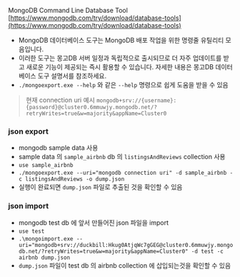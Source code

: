 MongoDB Command Line Database Tool
[https://www.mongodb.com/try/download/database-tools](https://www.mongodb.com/try/download/database-tools)

- MongoDB 데이터베이스 도구는 MongoDB 배포 작업을 위한 명령줄 유틸리티 모음입니다.
- 이러한 도구는 몽고DB 서버 일정과 독립적으로 출시되므로 더 자주 업데이트를 받고 새로운 기능이 제공되는 즉시 활용할 수 있습니다. 자세한 내용은 몽고DB 데이터베이스 도구 설명서를 참조하세요.
- `./mongoexport.exe --help` 와 같은 `--help` 명령으로 쉽게 도움을 받을 수 있음

> 현재 connection uri 예시
> `mongodb+srv://{username}:{password}@cluster0.6mmuwjy.mongodb.net/?retryWrites=true&w=majority&appName=Cluster0`

### json export
- mongodb sample data 사용
- sample data 의 `sample_airbnb` db 의 `listingsAndReviews` collection 사용
- `use sample_airbnb`
- `./mongoexport.exe --uri="mongodb connection uri" -d sample_airbnb -c listingsAndReviews -o dump.json`
- 실행이 완료되면 `dump.json` 파일로 추출된 것을 확인할 수 있음

### json import
- mongodb test db 에 앞서 만들어진 json 파일을 import
- `use test`
- `.\mongoimport.exe --uri="mongodb+srv://duckbill:Hkug0AtjqWc7gGEG@cluster0.6mmuwjy.mongodb.net/?retryWrites=true&w=majority&appName=Cluster0" -d test -c airbnb dump.json`
- `dump.json` 파일이 test db 의 airbnb collection 에 삽입되는것을 확인할 수 있음

